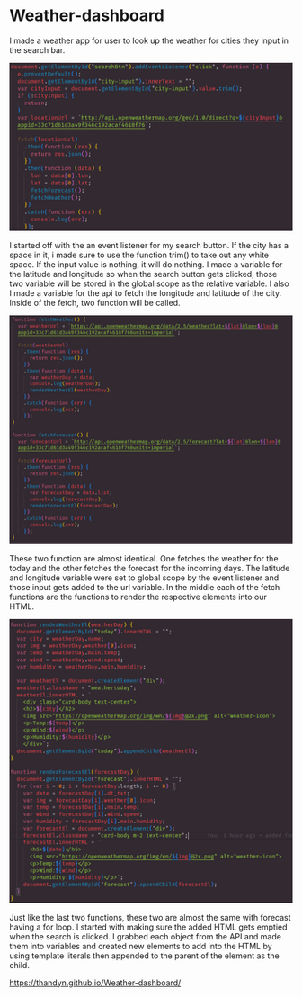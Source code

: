 # Weather-dashboard

I made a weather app for user to look up the weather for cities they input in the search bar. 

![alt text](/assets/images/ss1.PNG)

I started off with the an event listener for my search button. If the city has a space in it, i made sure to use the function trim() to take out any white space. If the input value is nothing, it will do nothing. I made a variable for the latitude and longitude so when the search button gets clicked, those two variable will be stored in the global scope as the relative variable. I also I made a variable for the api to fetch the longitude and latitude of the city. Inside of the fetch, two function will be called. 

![alt text](/assets/images/ss2.PNG)

These two function are almost identical. One fetches the weather for the today and the other fetches the forecast for the incoming days. The latitude and longitude variable were set to global scope by the event listener and those input gets added to the url variable. In the middle each of the fetch functions are the functions to render the respective elements into our HTML. 

![alt text](/assets/images/ss3.PNG)

Just like the last two functions, these two are almost the same with forecast having a for loop. I started with making sure the added HTML gets emptied when the search is clicked. I grabbed each object from the API and made them into variables and created new elements to add into the HTML by using template literals then appended to the parent of the element as the child.

https://thandyn.github.io/Weather-dashboard/